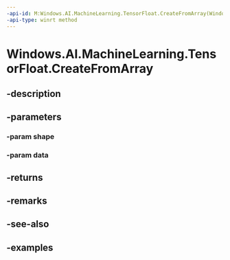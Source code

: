 ```yaml
---
-api-id: M:Windows.AI.MachineLearning.TensorFloat.CreateFromArray(Windows.Foundation.Collections.IIterable{System.Int64},System.Single[])
-api-type: winrt method
---
```


<!-- Method syntax.
public TensorFloat TensorFloat.CreateFromArray(IIterable<Int64> shape, Single[] data)
-->

# Windows.AI.MachineLearning.TensorFloat.CreateFromArray

## -description

## -parameters
### -param shape

### -param data

## -returns

## -remarks

## -see-also

## -examples

